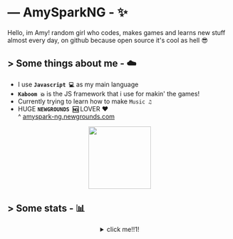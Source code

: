 # — AmySparkNG - ✨

Hello, im Amy! random girl who codes, makes games and learns new stuff almost every day, on github because open source it's cool as hell :sunglasses:

## >  Some things about me - ☁️

- I use **`Javascript 💻`** as my main language <br>
- **`Kaboom 💥`** is the JS framework that i use for makin' the games! <br>
- Currently trying to learn how to make `Music ♫` <br>
- HUGE **`NEWGROUNDS 🆖`** LOVER ❤️ <br>
^ [amyspark-ng.newgrounds.com](amyspark-ng.newgrounds.com)

<div style="text-align:center;">
    <a href="https://amyspark-ng.github.io" target="_blank">
    <img style="width: 140px" src="https://github.githubassets.com/images/mona-loading-dark.gif">
    </a>
</div>

## >  Some stats - 📊

<div style="text-align: center;">
    <details>
        <summary>click me!!1!</summary>
        <br>
            <p>
            <img src="https://github-readme-stats.vercel.app/api?username=amyspark-ng&show_icons=true&hide_title=true&hide_border=true&count_private=true&include_all_commits=true&theme=radical"/>
            <img src="https://github-readme-stats.vercel.app/api/top-langs/?username=amyspark-ng&hide_title=true&hide_border=true&hide=c,shaderlab,hlsl&%2B%2B&layout=compact&theme=radical&card_width=445">
            </p>
        <p style="text-align:center;">ohhi</p>
    </details>
</div>
